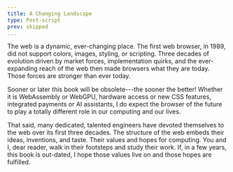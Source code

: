 ```yaml
---
title: A Changing Landscape
type: Post-script
prev: skipped
...
```



The web is a dynamic, ever-changing place. The first web browser, in
1989, did not support colors, images, styling, or scripting. Three
decades of evolution driven by market forces, implementation quirks,
and the ever-expanding reach of the web then made browsers what they
are today. Those forces are stronger than ever today.

Sooner or later this book will be obsolete---the sooner the better!
Whether it is WebAssembly or WebGPU, hardware access or new CSS
features, integrated payments or AI assistants, I do expect the
browser of the future to play a totally different role in our
computing and our lives.

That said, many dedicated, talented engineers have devoted themselves
to the web over its first three decades. The structure of the web
embeds their ideas, inventions, and taste. Their values and hopes for
computing. You and I, dear reader, walk in their footsteps and study
their work. If, in a few years, this book is out-dated, I hope those
values live on and those hopes are fulfilled.
